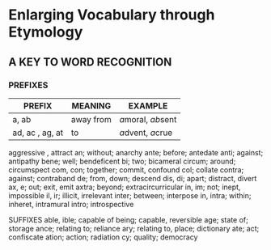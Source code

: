 # Enlarging Vocabulary through Etymology
## A KEY TO WORD RECOGNITION

### PREFIXES

| PREFIX | MEANING | EXAMPLE |
|--------|---------|---------|
|a, ab | away from| *a*moral, *ab*sent|
|ad, ac , ag, at| to | *a*dvent, *a*crue|
aggressive , attract
an; without; anarchy
ante; before; antedate
anti; against; antipathy
bene; well; bendeficent 
bi; two; bicameral
circum; around; circumspect
com, con; together; commit, confound
col; collate
contra; against; contraband
de; from, down; descend
dis, di; apart; distract, divert
ax, e; out; exit, emit
axtra; beyond; extracircurricular
in, im; not; inept, impossible
il, ir; illicit, irrelevant
inter; between; interpose
in, intra; within; inheret, intramural
intro; introspective




SUFFIXES
able, ible; capable of being; capable, reversible
age; state of; storage
ance; relating to; reliance
ary; relating to, place; dictionary
ate; act; confiscate
ation; action; radiation
cy; quality; democracy
